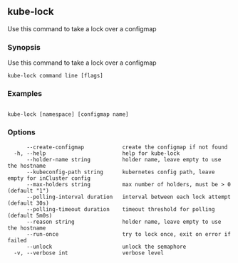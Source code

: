 ## kube-lock

Use this command to take a lock over a configmap

### Synopsis

Use this command to take a lock over a configmap

```
kube-lock command line [flags]
```

### Examples

```

kube-lock [namespace] [configmap name]

```

### Options

```
      --create-configmap            create the configmap if not found
  -h, --help                        help for kube-lock
      --holder-name string          holder name, leave empty to use the hostname
      --kubeconfig-path string      kubernetes config path, leave empty for inCluster config
      --max-holders string          max number of holders, must be > 0 (default "1")
      --polling-interval duration   interval between each lock attempt (default 30s)
      --polling-timeout duration    timeout threshold for polling (default 5m0s)
      --reason string               holder name, leave empty to use the hostname
      --run-once                    try to lock once, exit on error if failed
      --unlock                      unlock the semaphore
  -v, --verbose int                 verbose level
```

